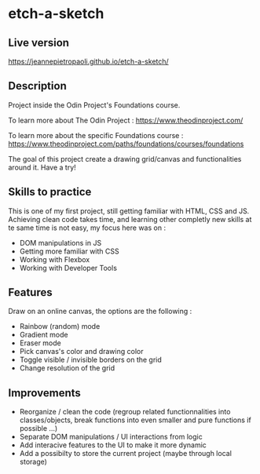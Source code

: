 # etch-a-sketch

## Live version

https://jeannepietropaoli.github.io/etch-a-sketch/

## Description

Project inside the Odin Project's Foundations course.

To learn more about The Odin Project : https://www.theodinproject.com/

To learn more about the specific Foundations course : https://www.theodinproject.com/paths/foundations/courses/foundations

The goal of this project create a drawing grid/canvas and functionalities around it. Have a try!

## Skills to practice

This is one of my first project, still getting familiar with HTML, CSS and JS. Achieving clean code takes time, and learning other completly new skills at te same time is not easy, my focus here was on : 
- DOM manipulations in JS
- Getting more familiar with CSS
- Working with Flexbox
- Working with Developer Tools

## Features

Draw on an online canvas, the options are the following :
- Rainbow (random) mode
- Gradient mode
- Eraser mode
- Pick canvas's color and drawing color
- Toggle visible / invisible borders on the grid
- Change resolution of the grid

## Improvements

- Reorganize / clean the code (regroup related functionnalities into classes/objects, break functions into even smaller and pure functions if possible ...)
- Separate DOM manipulations / UI interactions from logic
- Add interacive features to the UI to make it more dynamic
- Add a possibilty to store the current project (maybe through local storage)
